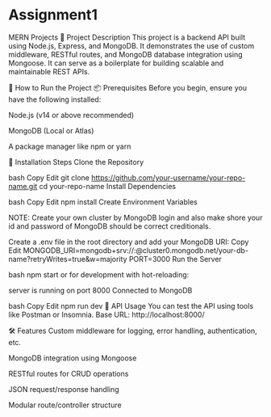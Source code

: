 # Assignment1
MERN Projects
📘 Project Description
This project is a backend API built using Node.js, Express, and MongoDB. It demonstrates the use of custom middleware, RESTful routes, and MongoDB database integration using Mongoose. It can serve as a boilerplate for building scalable and maintainable REST APIs.

🚀 How to Run the Project
📦 Prerequisites
Before you begin, ensure you have the following installed:

Node.js (v14 or above recommended)

MongoDB (Local or Atlas)

A package manager like npm or yarn

🔧 Installation Steps
Clone the Repository

bash
Copy
Edit
git clone https://github.com/your-username/your-repo-name.git
cd your-repo-name
Install Dependencies

bash
Copy
Edit
npm install
Create Environment Variables

NOTE: Create your own cluster by MongoDB login and also make shore your id and password of MongoDB should be correct creditionals. 

Create a .env file in the root directory and add your MongoDB URI:
Copy
Edit
MONGODB_URI=mongodb+srv://<username>:<password>@cluster0.mongodb.net/your-db-name?retryWrites=true&w=majority
PORT=3000
Run the Server

bash
npm start
or for development with hot-reloading:


server is running on port 8000
Connected to MongoDB



bash
Copy
Edit
npm run dev
🧪 API Usage
You can test the API using tools like Postman or Insomnia.
Base URL: http://localhost:8000/

🛠 Features
Custom middleware for logging, error handling, authentication, etc.

MongoDB integration using Mongoose

RESTful routes for CRUD operations

JSON request/response handling

Modular route/controller structure
